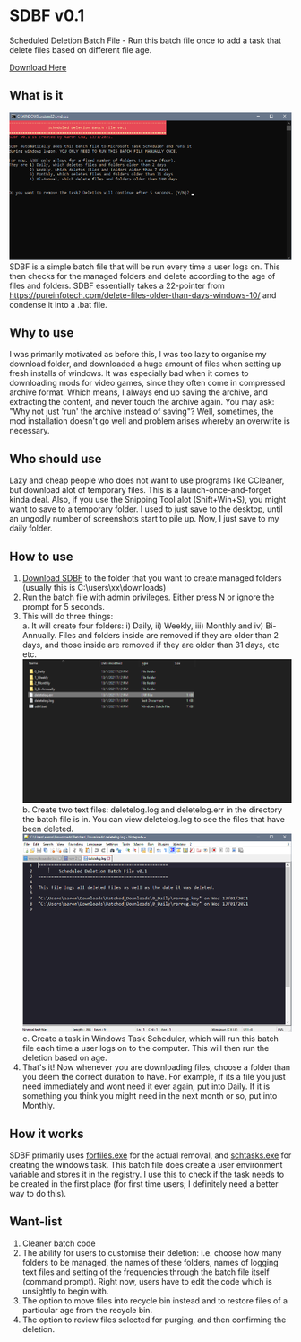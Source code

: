 # SDBF v0.1
Scheduled Deletion Batch File - Run this batch file once to add a task that delete files based on different file age.

[Download Here](https://github.com/Powerchu/sdbf/releases/download/v0.1/sdbf.bat)

## What is it
![Batch File](https://raw.githubusercontent.com/Powerchu/sdbf/main/batch_command_prompt.png)<br>
SDBF is a simple batch file that will be run every time a user logs on. This then checks for the managed folders and delete according to the age of files and folders. SDBF essentially takes a 22-pointer from https://pureinfotech.com/delete-files-older-than-days-windows-10/ and condense it into a .bat file.

## Why to use
I was primarily motivated as before this, I was too lazy to organise my download folder, and downloaded a huge amount of files when setting up fresh installs of windows. It was especially bad when it comes to downloading mods for video games, since they often come in compressed archive format. Which means, I always end up saving the archive, and extracting the content, and never touch the archive again. You may ask: "Why not just 'run' the archive instead of saving"? Well, sometimes, the mod installation doesn't go well and problem arises whereby an overwrite is necessary.

## Who should use
Lazy and cheap people who does not want to use programs like CCleaner, but download alot of temporary files. This is a launch-once-and-forget kinda deal.
Also, if you use the Snipping Tool alot (Shift+Win+S), you might want to save to a temporary folder. I used to just save to the desktop, until an ungodly number of screenshots start to pile up. Now, I just save to my daily folder.

## How to use
  1. [Download SDBF](https://github.com/Powerchu/sdbf/releases/download/v0.1/sdbf.bat) to the folder that you want to create managed folders (usually this is C:\users\xx\downloads)
  2. Run the batch file with admin privileges. Either press N or ignore the prompt for 5 seconds.
  3. This will do three things:<br>
    a. It will create four folders: i) Daily, ii) Weekly, iii) Monthly and iv) Bi-Annually. Files and folders inside <Daily> are removed if they are older than 2 days, and those inside <Monthly> are removed if they are older than 31 days, etc etc.<br>
  ![Managed Folders](https://raw.githubusercontent.com/Powerchu/sdbf/main/managedfolders.png)<br>
    b. Create two text files: deletelog.log and deletelog.err in the directory the batch file is in. You can view deletelog.log to see the files that have been deleted.<br>
  ![Logger](https://raw.githubusercontent.com/Powerchu/sdbf/main/log.png)<br>
    c. Create a task <ScheduledDeletionTask> in Windows Task Scheduler, which will run this batch file each time a user logs on to the computer. This will then run the deletion based on age.<br>
  4. That's it! Now whenever you are downloading files, choose a folder than you deem the correct duration to have. For example, if its a file you just need immediately and wont need it ever again, put into Daily. If it is something you think you might need in the next month or so, put into Monthly.
  
## How it works
SDBF primarily uses [forfiles.exe](https://docs.microsoft.com/en-us/windows-server/administration/windows-commands/forfiles "Microsoft Docs: Forfiles") for the actual removal, and [schtasks.exe](https://docs.microsoft.com/en-us/windows-server/administration/windows-commands/schtasks "Microsoft Docs: Schtasks") for creating the windows task. This batch file does create a user environment variable and stores it in the registry. I use this to check if the task needs to be created in the first place (for first time users; I definitely need a better way to do this).
  
## Want-list
  1. Cleaner batch code
  2. The ability for users to customise their deletion: i.e. choose how many folders to be managed, the names of these folders, names of logging text files and setting of the frequencies through the batch file itself (command prompt). Right now, users have to edit the code which is unsightly to begin with.
  3. The option to move files into recycle bin instead and to restore files of a particular age from the recycle bin.
  4. The option to review files selected for purging, and then confirming the deletion.
